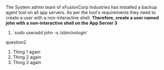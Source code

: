 The System admin team of xFusionCorp Industries has installed a backup agent tool on all app servers. As per the tool's requirements they need to create a user with a non-interactive shell. **Therefore, create a user named john with a non-interactive shell on the App Server 3**
<ol>
    <li>`sudo useradd john -s /sbin/nologin`</li>
</ol>

question2
<ol>
    <li>Thing 1 again</li>
    <li>Thing 2 again</li>
    <li>Thing 3 again</li>
</ol>
